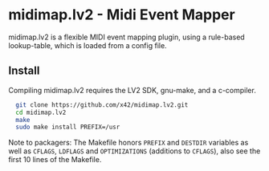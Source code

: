 midimap.lv2 - Midi Event Mapper
===============================

midimap.lv2 is a flexible MIDI event mapping plugin, using a rule-based
lookup-table, which is loaded from a config file.

Install
-------

Compiling midimap.lv2 requires the LV2 SDK, gnu-make, and a c-compiler.

```bash
  git clone https://github.com/x42/midimap.lv2.git
  cd midimap.lv2
  make
  sudo make install PREFIX=/usr
```

Note to packagers: The Makefile honors `PREFIX` and `DESTDIR` variables as well
as `CFLAGS`, `LDFLAGS` and `OPTIMIZATIONS` (additions to `CFLAGS`), also
see the first 10 lines of the Makefile.
